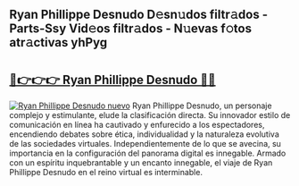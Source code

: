 ## Ryan Phillippe Desnudo D𝚎sn𝚞dos filtr𝚊dos - Parts-Ssy Vid𝚎os filtr𝚊dos - N𝚞evas f𝚘tos atr𝚊ctivas yhPyg

# <h2><a href="http://mb0mvl.tromn.icu/?c=Ryan+Phillippe+Desnudo">🔗👉👉👉 Ryan Phillippe Desnudo 🔗🔗</a></h2>

[![Ryan Phillippe Desnudo nuevo](https://i.imgur.com/pEAQMta.gif)](http://mb0mvl.tromn.icu/?c=Ryan+Phillippe+Desnudo)
Ryan Phillippe Desnudo, un personaje complejo y estimulante, elude la clasificación directa. Su innovador estilo de comunicación en línea ha cautivado y enfurecido a los espectadores, encendiendo debates sobre ética, individualidad y la naturaleza evolutiva de las sociedades virtuales. Independientemente de lo que se avecina, su importancia en la configuración del panorama digital es innegable. Armado con un espíritu inquebrantable y un encanto innegable, el viaje de Ryan Phillippe Desnudo en el reino virtual es interminable.
